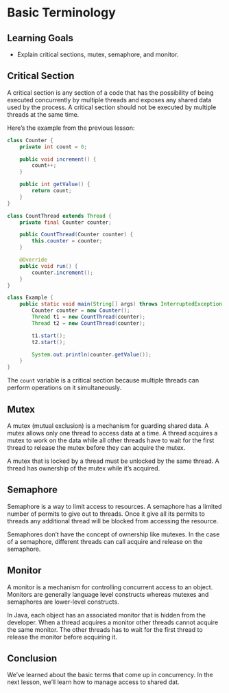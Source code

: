 # Basic Terminology

## Learning Goals

- Explain critical sections, mutex, semaphore, and monitor.

## Critical Section

A critical section is any section of a code that has the possibility of being
executed concurrently by multiple threads and exposes any shared data used by
the process. A critical section should not be executed by multiple threads at
the same time.

Here’s the example from the previous lesson:

```java
class Counter {
    private int count = 0;

    public void increment() {
        count++;
    }

    public int getValue() {
        return count;
    }
}

class CountThread extends Thread {
    private final Counter counter;

    public CountThread(Counter counter) {
        this.counter = counter;
    }

    @Override
    public void run() {
        counter.increment();
    }
}

class Example {
    public static void main(String[] args) throws InterruptedException {
        Counter counter = new Counter();
        Thread t1 = new CountThread(counter);
        Thread t2 = new CountThread(counter);

        t1.start();
        t2.start();

        System.out.println(counter.getValue());
    }
}
```

The `count` variable is a critical section because multiple threads can perform
operations on it simultaneously.

## Mutex

A mutex (mutual exclusion) is a mechanism for guarding shared data. A mutex
allows only one thread to access data at a time. A thread acquires a mutex to
work on the data while all other threads have to wait for the first thread to
release the mutex before they can acquire the mutex.

A mutex that is locked by a thread must be unlocked by the same thread. A thread
has ownership of the mutex while it’s acquired.

## Semaphore

Semaphore is a way to limit access to resources. A semaphore has a limited
number of permits to give out to threads. Once it give all its permits to
threads any additional thread will be blocked from accessing the resource.

Semaphores don’t have the concept of ownership like mutexes. In the case of a
semaphore, different threads can call acquire and release on the semaphore.

## Monitor

A monitor is a mechanism for controlling concurrent access to an object.
Monitors are generally language level constructs whereas mutexes and semaphores
are lower-level constructs.

In Java, each object has an associated monitor that is hidden from the
developer. When a thread acquires a monitor other threads cannot acquire the
same monitor. The other threads has to wait for the first thread to release the
monitor before acquiring it.

## Conclusion

We’ve learned about the basic terms that come up in concurrency. In the next
lesson, we’ll learn how to manage access to shared dat.
